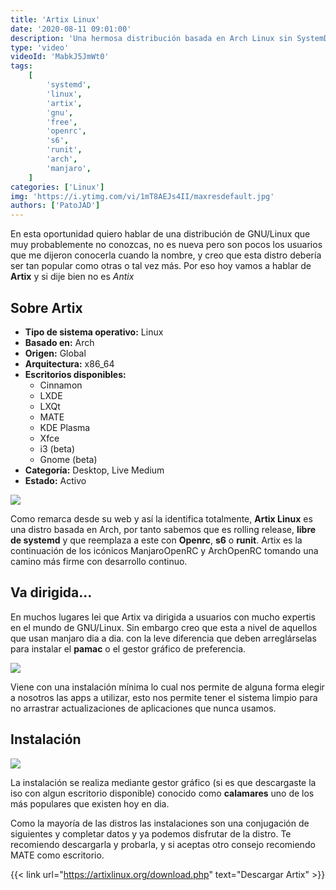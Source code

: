 ```yaml
---
title: 'Artix Linux'
date: '2020-08-11 09:01:00'
description: 'Una hermosa distribución basada en Arch Linux sin SystemD y Altamente ligera'
type: 'video'
videoId: 'MabkJ5JmWt0'
tags:
    [
        'systemd',
        'linux',
        'artix',
        'gnu',
        'free',
        'openrc',
        's6',
        'runit',
        'arch',
        'manjaro',
    ]
categories: ['Linux']
img: 'https://i.ytimg.com/vi/1mT8AEJs4II/maxresdefault.jpg'
authors: ['PatoJAD']
---
```


En esta oportunidad quiero hablar de una distribución de GNU/Linux que muy probablemente no conozcas, no es nueva pero son pocos los usuarios que me dijeron conocerla cuando la nombre, y creo que esta distro debería ser tan popular como otras o tal vez más. Por eso hoy vamos a hablar de **Artix** y si dije bien no es _Antix_

## Sobre Artix

-   **Tipo de sistema operativo:** Linux
-   **Basado en:** Arch
-   **Origen:** Global
-   **Arquitectura:** x86_64
-   **Escritorios disponibles:**
    -   Cinnamon
    -   LXDE
    -   LXQt
    -   MATE
    -   KDE Plasma
    -   Xfce
    -   i3 (beta)
    -   Gnome (beta)
-   **Categoría:** Desktop, Live Medium
-   **Estado:** Activo

![](https://i.ytimg.com/vi/lz8hsZjjNZY/maxresdefault.jpg)

Como remarca desde su web y así la identifica totalmente, **Artix Linux** es una distro basada en Arch, por tanto sabemos que es rolling release, **libre de systemd** y que reemplaza a este con **Openrc**, **s6** o **runit**. Artix es la continuación de los icónicos ManjaroOpenRC y ArchOpenRC tomando una camino más firme con desarrollo continuo.

## Va dirigida…

En muchos lugares lei que Artix va dirigida a usuarios con mucho expertis en el mundo de GNU/Linux. Sin embargo creo que esta a nivel de aquellos que usan manjaro dia a dia. con la leve diferencia que deben arreglárselas para instalar el **pamac** o el gestor gráfico de preferencia.

![](https://upload.wikimedia.org/wikipedia/commons/a/ab/Artix_Community_FF-Inkscape_2020-02.png)

Viene con una instalación mínima lo cual nos permite de alguna forma elegir a nosotros las apps a utilizar, esto nos permite tener el sistema limpio para no arrastrar actualizaciones de aplicaciones que nunca usamos.

## Instalación

![](https://i0.wp.com/entornosgnulinux.com/wp-content/uploads/2019/03/Calamarares.jpg)

La instalación se realiza mediante gestor gráfico (si es que descargaste la iso con algun escritorio disponible) conocido como **calamares** uno de los más populares que existen hoy en dia.

Como la mayoría de las distros las instalaciones son una conjugación de siguientes y completar datos y ya podemos disfrutar de la distro. Te recomiendo descargarla y probarla, y si aceptas otro consejo recomiendo MATE como escritorio.

{{< link url="https://artixlinux.org/download.php" text="Descargar Artix" >}}
